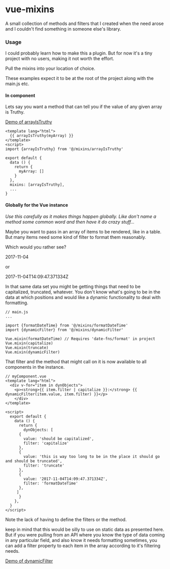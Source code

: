 # vue-mixins

A small collection of methods and filters that I created when the need arose and I couldn't find something in someone else's library.

### Usage

I could probably learn how to make this a plugin. But for now it's a tiny project with no users, making it not worth the effort.

Pull the mixins into your location of choice.

These examples expect it to be at the root of the project along with the main.js etc.

#### In component

Lets say you want a method that can tell you if the value of any given array is Truthy.  

[Demo of arrayIsTruthy](https://codepen.io/shanemgrey/pen/zPqpEr)

```
<template lang="html">
  {{ arrayIsTruthy(myArray) }}
</template>
<script>
import {arrayIsTruthy} from '@/mixins/arrayIsTruthy'

export default {
  data () {
    return {
      myArray: []
    }
  },
  mixins: [arrayIsTruthy],
  ...
}
```


#### Globally for the Vue instance

*Use this carefully as it makes things happen globally. Like don't name a method some common word and then have it do crazy stuff...*

Maybe you want to pass in an array of items to be rendered, like in a table. But many items need some kind of filter to format them reasonably.  

Which would you rather see?

2017-11-04

or

2017-11-04T14:09:47.371334Z

In that same data set you might be getting things that need to be capitalized, truncated, whatever.  You don't know what's going to be in the data at which positions and would like a dynamic functionality to deal with formatting.

```
// main.js
...

import {formatDateTime} from '@/mixins/formatDateTime'
import {dynamicFilter} from '@/mixins/dynamicFilter'

Vue.mixin(formatDateTime) // Requires 'date-fns/format' in project
Vue.mixin(capitalize)
Vue.mixin(truncate)
Vue.mixin(dynamicFilter)
```

That filter and the method that might call on it is now available to all components in the instance.

```
// myComponent.vue
<template lang="html">
  <div v-for="item in dynObjects">
    <p><strong>{{ item.filter | capitalize }}:</strong> {{ dynamicFilter(item.value, item.filter) }}</p>
    </div>
</template>

<script>
  export default {
    data () {
      return {
        dynObjects: [
      {
        value: 'should be capitalized',
        filter: 'capitalize'
      },
      {
        value: 'this is way too long to be in the place it should go and should be truncated',
        filter: 'truncate'
      },
      {
        value: '2017-11-04T14:09:47.371334Z',
        filter: 'formatDateTime'
      },
     ]
      }
    },
  }
</script>
```

Note the lack of having to define the filters or the method.

keep in mind that this would be silly to use on static data as presented here. But if you were pulling from an API where you know the type of data coming in any particular field, and also know it needs formatting sometimes, you can add a filter property to each item in the array according to it's filtering needs.

[Demo of dynamicFilter](https://codepen.io/shanemgrey/pen/aVNJZd?editors=1010)
